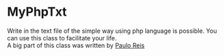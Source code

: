 # MyPhpTxt
<p>
Write in the text file of the simple way using php language is possible. You can use this class to facilitate your life.
<br> A big part of this class was written by <a href="https://www.facebook.com/pauloreisprofissional" targe="_blank">Paulo Reis</a>
</p>
